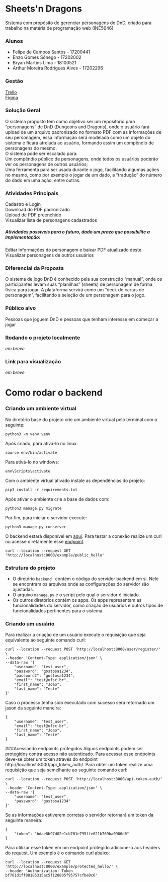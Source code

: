 # Sheets'n Dragons
Sistema com propósito de gerenciar personagens de DnD, criado para trabalho na matéria de programação web (INE5646)

### Alunos
* Felipe de Campos Santos - 17200441  
* Enzo Gomes Sônego - 17202002  
* Bryan Martins Lima - 18100521  
* Arthur Moreira Rodrigues Alves - 17202296  

### Gestão
[Trello](https://trello.com/b/EobkBlns/prog-web)  
[Figma](https://www.figma.com/file/3sevFLC4XVbLsrV3H7JayY/INE5646---%C3%A9obraia?node-id=41%3A147)  

### Solução Geral
O sistema proposto tem como objetivo ser um repositório para “personagens” de DnD (Dungeons and Dragons), onde o usuário fará upload de um arquivo padronizado no formato PDF com as informações de seu personagem, essa informação será modelada como um objeto do sistema e ficará atrelada ao usuário, formando assim um compêndio de personagens do mesmo.  
O sistema pode ser escalado para:  
Um compêndio público de personagens, onde todos os usuários poderão ver os personagens de outros usuários;  
Uma ferramenta para ser usada durante o jogo, facilitando algumas ações no mesmo, como por exemplo o jogar de um dado, a “tradução” do número do dado em uma ação, entre outras.  

### Atividades Principais

Cadastro e Login  
Download do PDF padronizado  
Upload de PDF preenchido  
Visualizar lista de personagens cadastrados  

##### Atividades possíveis para o futuro, dado um prazo que possibilite a implementação:
Editar informações do personagem e baixar PDF atualizado deste  
Visualizar personagens de outros usuários  


### Diferencial da Proposta
O sistema de jogo DnD é conhecido pela sua construção “manual”, onde os participantes levam suas “planilhas” (sheets) de personagem de forma física para jogar. A plataforma servirá como um “deck de cartas de personagem”, facilitando a seleção de um personagem para o jogo.


### Público alvo
Pessoas que joguem DnD e pessoas que tenham interesse em começar a jogar

### Rodando o projeto localmente
_em breve_  

### Link para visualização
_em breve_

# Como rodar o backend

### Criando um ambiente virtual
No diretório base do projeto crie um ambiente virtual pelo terminal com o seguinte:
```
python3 -m venv venv
```
Após criado, para ativá-lo no linux:
```
source env/bin/activate
```
Para ativá-lo no windows:
```
env\Scripts\activate
```
Com o ambiente virtual ativado instale as dependências do projeto:
```
pip3 install -r requirements.txt
```
Após ativar o ambiente crie a base de dados com:
```
python3 manage.py migrate
```
Por fim, para iniciar o servidor execute:
```
python3 manage.py runserver
```
O backend estará disponível em [aqui](http://localhost:8000/). Para testar a conexão realize um curl ou acesse
diretamente esse [endpoint](http://localhost:8000/example/public_hello/).
```
curl --location --request GET 'http://localhost:8000/example/public_hello'
```

### Estrutura do projeto
- O diretório `backend ` contém o código do servidor backend em si. Nele se encontram os arquivos onde
as configurações do servidor são ajustadas.
- O arquivo `manage.py` é o script pelo qual o servidor é iniciado.
- Os outros diretórios contém os apps. Os apps representam as funcionalidades do servidor, como criação de usuários e
outros tipos  de funcionalidades pertinentes para o sistema.

### Criando um usuário
Para realizar a criação de um usuário execute o requisição que seja equivalente ao seguinte
comando curl:
```
curl --location --request POST 'http://localhost:8000/user/register/' \
--header 'Content-Type: application/json' \
--data-raw '{
    "username": "test_user",
    "password": "gostosa1234",
    "password2": "gostosa1234",
    "email": "test@ufsc.br",
    "first_name": "Joao",
    "last_name": "Teste"
}'
```
Caso o processo tenha sido executado com sucesso será retornado um jason da seguinte maneira:
```
{
    "username": "test_user",
    "email": "test@ufsc.br",
    "first_name": "Joao",
    "last_name": "Teste"
}
```

###Acessando endpoints protegidos
Alguns endpoints podem ser protegidos contra acesso não autenticado. Para acessar esse endpoints
deve-se obter um token através do endpoint http://localhost:8000/api_token_auth/. Para obter um token
realize uma requisição que seja semelhante ao seguinte comando curl:
```
curl --location --request POST 'http://localhost:8000/api-token-auth/' \
--header 'Content-Type: application/json' \
--data-raw '{
    "username": "test_user",
    "password": "gostosa1234"
}'
```
Se as informações estiverem corretas o servidor retornará um token da seguinte maneira:
```
{
    "token": "bdae8b97d02e1cb701e795ffe021b769ba0986d0"
}
```
Para utilizar esse token em um endpoint protegido adicione-o aos headers do request. Um exemplo
é o comando curl abaixo:
```
curl --location --request GET 'http://localhost:8000/example/protected_hello/' \
--header 'Authorization: Token bf781d1ff88185315ac5f128805f95757cfbe0c6'
```

